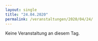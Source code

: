 ```yaml
---
layout: single
title: "24.04.2020"
permalink: /veranstaltungen/2020/04/24/
---
```


Keine Veranstaltung an diesem Tag.
